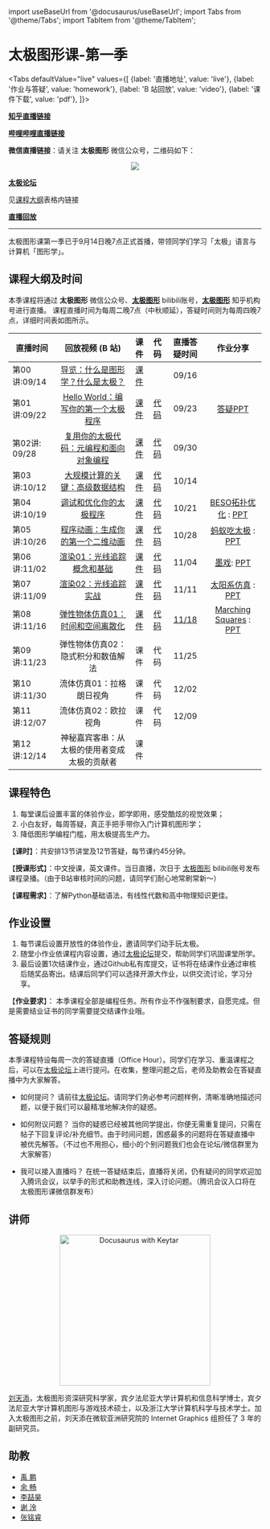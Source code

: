 import useBaseUrl from '@docusaurus/useBaseUrl';
import Tabs from '@theme/Tabs';
import TabItem from '@theme/TabItem';

# 太极图形课-第一季


<Tabs
  defaultValue="live"
  values={[
    {label: '直播地址', value: 'live'},
    {label: '作业与答疑', value: 'homework'},
    {label: 'B 站回放', value: 'video'},
    {label: '课件下载', value: 'pdf'},
  ]}>

  <TabItem value="live">

  [**知乎直播链接**](https://www.zhihu.com/org/tai-ji-tu-xing)

  [**哔哩哔哩直播链接**](https://live.bilibili.com/23526804)

  **微信直播链接**：请关注 **太极图形** 微信公众号，二维码如下：

  <center>

  ![](https://open.weixin.qq.com/qr/code?username=taichi_graphics)

  </center>

  </TabItem>
  <TabItem value="homework">

  [**太极论坛**](https://forum.taichi.graphics/)
  
  </TabItem>

 <TabItem value="pdf">

  见[课程大纲](#课程大纲及时间)表格内链接
  
  </TabItem>

<TabItem value="video">

  [**直播回放**](https://space.bilibili.com/1779922645/channel/seriesdetail?sid=337716&ctype=0)

  </TabItem>
</Tabs>


---

太极图形课第一季已于9月14日晚7点正式首播，带领同学们学习「太极」语言与计算机「图形学」。
## 课程大纲及时间




本季课程将通过 **太极图形** 微信公众号、[**太极图形**](https://space.bilibili.com/1779922645) bilibili账号，[**太极图形**](https://www.zhihu.com/org/tai-ji-tu-xing) 知乎机构号进行直播。
课程直播时间为每周二晚7点（中秋顺延），答疑时间则为每周四晚7点，详细时间表如图所示。

| 直播时间 	| 回放视频 (B 站) 	| 课件 | 代码 | 直播答疑时间 	| 作业分享|
|---|:---:|:---:|:---:|:---:|:---:|
| 第00讲:09/14 	| [导览：什么是图形学？什么是太极？](https://www.bilibili.com/video/BV1aL4y1a7pv) |[课件](https://github.com/taichiCourse01/taichiCourse01/blob/main/material/00_Intro.pdf) 	| |09/16 	| |
| 第01讲:09/22 	| [Hello World：编写你的第一个太极程序](https://www.bilibili.com/video/BV1aL4y1a7pv?p=6) |[课件](https://github.com/taichiCourse01/taichiCourse01/blob/main/material/01_Taichi_Basis.pdf) 	| [代码](https://zoo.taichi.graphics/playground/80eca823500f932be64e4ec37a0879dd) | 09/23 	| [答疑PPT](https://github.com/taichiCourse01/taichiCourse01/blob/main/material/01_Q%26A.pdf)|
|第02讲: 09/28 	| [复用你的太极代码：元编程和面向对象编程](https://www.bilibili.com/video/BV11q4y1P7os) |[课件](https://github.com/taichiCourse01/taichiCourse01/blob/main/material/02%20Metaprogramming%20and%20OOP.pdf) 	|[代码](https://github.com/taichiCourse01/--Galaxy) |  09/30 	||
| 第03讲:10/12 	| [大规模计算的关键：高级数据结构](https://www.bilibili.com/video/BV1Xv411g7Vg) |[课件](https://github.com/taichiCourse01/taichiCourse01/blob/main/material/03_advanced_data_layouts.pdf)	| [代码](https://github.com/taichi-dev/taichi/blob/master/examples/features/sparse/taichi_sparse.py) | 10/14 	||
| 第04讲:10/19 	| [调试和优化你的太极程序](https://www.bilibili.com/video/BV1F44y147tm) |[课件](https://github.com/taichiCourse01/taichiCourse01/blob/main/material/04_sm_debuge_optimization.pdf) 	| [代码](https://github.com/taichiCourse01/--Diffuse) | 10/21 	|[BESO拓扑优化](https://www.bilibili.com/video/BV1F44y147tm?p=5) : [PPT](https://github.com/taichiCourse01/taichiCourse01/blob/main/material/BESOTopologyOptimsation.pdf)|
| 第05讲:10/26 	| [程序动画：生成你的第一个二维动画](https://www.bilibili.com/video/BV14Q4y1q7C9?spm_id_from=333.999.0.0) |[课件](https://github.com/taichiCourse01/taichiCourse01/blob/main/material/05_procedural_animation.pdf)| [代码](https://github.com/taichiCourse01/--Shadertoys) | 10/28 	|[蚂蚁吃太极](https://www.bilibili.com/video/BV14Q4y1q7C9?p=6) : [PPT](https://github.com/taichiCourse01/taichiCourse01/blob/main/material/ants_eat_taichi_Afish.pdf)|
| 第06讲:11/02 	| [渲染01：光线追踪概念和基础](https://www.bilibili.com/video/BV1AT4y1d762) |[课件](https://github.com/taichiCourse01/taichiCourse01/blob/main/material/06_basics_ray_tracing.pdf)	| [代码](https://github.com/taichiCourse01/taichi_ray_tracing) | 11/04 	|[墨戏](https://www.bilibili.com/video/BV1AT4y1d762?p=4): [PPT](https://github.com/taichiCourse01/taichiCourse01/blob/main/material/moxi.pdf)|
| 第07讲:11/09 	| [渲染02：光线追踪实战](https://www.bilibili.com/video/BV1XL4y1q7Tp) |[课件](https://github.com/taichiCourse01/taichiCourse01/blob/main/material/07_implementation_details_ray_tracer.pdf)	|[代码](https://github.com/taichiCourse01/taichi_ray_tracing) |  11/11 	|[太阳系仿真](https://www.bilibili.com/video/BV1XL4y1q7Tp?p=7) : [PPT](https://github.com/taichiCourse01/taichiCourse01/blob/main/material/solar_system.pdf)|
| 第08讲:11/16 	| [弹性物体仿真01：时间和空间离散化](https://www.bilibili.com/video/BV1eY411x7mK) | [课件](https://github.com/taichiCourse01/taichiCourse01/blob/main/material/08_spatial_temporal_discretization.pdf)	|[代码](https://github.com/taichiCourse01/--Deformables) |  [11/18](https://github.com/taichiCourse01/taichiCourse01/blob/main/material/08_Q%26A.pdf) 	|[Marching Squares](https://www.bilibili.com/video/BV1eY411x7mK?p=8) : [PPT](https://github.com/taichiCourse01/taichiCourse01/blob/main/material/marching_squares.pdf)|
| 第09讲:11/23 	| 弹性物体仿真02：隐式积分和数值解法  |课件	| 代码 |11/25 	||
| 第10讲:11/30 	| 流体仿真01：拉格朗日视角 |课件	| 代码 | 12/02 	||
| 第11讲:12/07 	| 流体仿真02：欧拉视角 |课件	|  代码 |12/09 	||
| 第12讲:12/14 	| 神秘嘉宾客串：从太极的使用者变成太极的贡献者|课件 	|  	||

## 课程特色
1. 每堂课后设置丰富的体验作业，即学即用，感受酷炫的视觉效果；
2. 小白友好，每周答疑，真正手把手带你入门计算机图形学；
3. 降低图形学编程门槛，用太极提高生产力。

【**课时**】：共安排13节讲堂及12节答疑，每节课约45分钟。

【**授课形式**】：中文授课，英文课件。当日直播，次日于 [太极图形](https://space.bilibili.com/1779922645) bilibili账号发布课程录播。（由于B站审核时间的问题，请同学们耐心地常刷常新～）

【**课程需求**】：了解Python基础语法，有线性代数和高中物理知识更佳。

## 作业设置
1. 每节课后设置开放性的体验作业，邀请同学们动手玩太极。
2. 随堂小作业依课程内容设置，通过[太极论坛](https://forum.taichi.graphics/)提交，帮助同学们巩固课堂所学。
3. 最后设置1次结课作业，通过Github私有库提交，证书将在结课作业通过审核后随奖品寄出。结课后同学们可以选择开源大作业，以供交流讨论，学习分享。

【**作业要求**】：
本季课程全部是编程任务。所有作业不作强制要求，自愿完成。但是需要结业证书的同学需要提交结课作业哦。

## 答疑规则
本季课程特设每周一次的答疑直播（Office Hour）。同学们在学习、重温课程之后，可以在[太极论坛](https://forum.taichi.graphics/)上进行提问。在收集，整理问题之后，老师及助教会在答疑直播中为大家解答。

* 如何提问？
请前往[太极论坛](https://forum.taichi.graphics/)。请同学们务必参考问题样例，清晰准确地描述问题，以便于我们可以最精准地解决你的疑惑。

* 如何附议问题？
当你的疑惑已经被其他同学提出，你便无需重复提问，只需在帖子下回复评论/补充细节。由于时间问题，困惑最多的问题将在答疑直播中被优先解答。（不过也不用担心，细小的个别问题我们也会在论坛/微信群里为大家解答）

* 我可以接入直播吗？
在统一答疑结束后，直播将关闭，仍有疑问的同学欢迎加入腾讯会议，以举手的形式和助教连线，深入讨论问题。（腾讯会议入口将在太极图形课微信群发布）


## 讲师
<!--https://docusaurus.io/docs/static-assets#markdown-example-->
<p align="center">
<img width="300"  alt="Docusaurus with Keytar" src={useBaseUrl('https://tiantianliu.cn/images/profile/tiantian_1.jpg')} />
</p>

[刘天添](https://tiantianliu.cn/)，太极图形资深研究科学家，宾夕法尼亚大学计算机和信息科学博士，宾夕法尼亚大学计算机图形与游戏技术硕士，以及浙江大学计算机科学与技术学士。加入太极图形之前，刘天添在微软亚洲研究院的 Internet Graphics 组担任了 3 年的副研究员。

## 助教
* [禹 鹏](https://yupengvr.github.io)
* [余 畅](https://github.com/g1n0st)
* [李喆昊](https://github.com/Ricahrd-Li)
* [谢 泠](https://github.com/Jack12xl)
* [张铭睿](https://github.com/erizmr)
